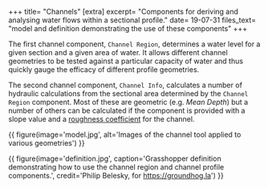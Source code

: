 +++
title=      "Channels"
[extra]
excerpt=    "Components for deriving and analysing water flows within a sectional profile."
date=       19-07-31
files_text= "model and definition demonstrating the use of these components"
+++

The first channel component, `Channel Region`, determines a water level for a given section and a given area of water. It allows different channel geometries to be tested against a particular capacity of water and thus quickly gauge the efficacy of different profile geometries.

<!-- - Introduction to general hydraulic principles
- Describe process for deriving level from flow quantity; noting not that water does not strictly follow this process (i.e. settling effects) -->

<!-- elements/component.html", title='ChannelRegion') }} -->

<!-- - Description of the calculated attributes and their meaning/purpose
- More detailed discussion of manning formula and link to predefined values for channel materials (noting the uncertainty involved in using them) -->

The second channel component, `Channel Info`, calculates a number of hydraulic calculations from the sectional area determined by the `Channel Region` component. Most of these are geometric (e.g. *Mean Depth*) but a number of others can be calculated if the component is provided with a slope value and a [roughness coefficient](https://www.engineeringtoolbox.com/mannings-roughness-d_799.html) for the channel.

<!-- elements/component.html", title='ChannelInfo') }} -->

<!-- - Discussion of applications to design

## Workflows
-->

{{ figure(image='model.jpg', alt='Images of the channel tool applied to various geometries') }}

{{ figure(image='definition.jpg', caption='Grasshopper definition demonstrating how to use the channel region and channel profile components.', credit='Philip Belesky, for https://groundhog.la') }}
